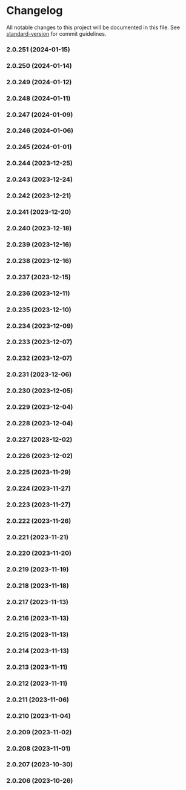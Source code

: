 # Changelog

All notable changes to this project will be documented in this file. See [standard-version](https://github.com/conventional-changelog/standard-version) for commit guidelines.

### 2.0.251 (2024-01-15)

### 2.0.250 (2024-01-14)

### 2.0.249 (2024-01-12)

### 2.0.248 (2024-01-11)

### 2.0.247 (2024-01-09)

### 2.0.246 (2024-01-06)

### 2.0.245 (2024-01-01)

### 2.0.244 (2023-12-25)

### 2.0.243 (2023-12-24)

### 2.0.242 (2023-12-21)

### 2.0.241 (2023-12-20)

### 2.0.240 (2023-12-18)

### 2.0.239 (2023-12-16)

### 2.0.238 (2023-12-16)

### 2.0.237 (2023-12-15)

### 2.0.236 (2023-12-11)

### 2.0.235 (2023-12-10)

### 2.0.234 (2023-12-09)

### 2.0.233 (2023-12-07)

### 2.0.232 (2023-12-07)

### 2.0.231 (2023-12-06)

### 2.0.230 (2023-12-05)

### 2.0.229 (2023-12-04)

### 2.0.228 (2023-12-04)

### 2.0.227 (2023-12-02)

### 2.0.226 (2023-12-02)

### 2.0.225 (2023-11-29)

### 2.0.224 (2023-11-27)

### 2.0.223 (2023-11-27)

### 2.0.222 (2023-11-26)

### 2.0.221 (2023-11-21)

### 2.0.220 (2023-11-20)

### 2.0.219 (2023-11-19)

### 2.0.218 (2023-11-18)

### 2.0.217 (2023-11-13)

### 2.0.216 (2023-11-13)

### 2.0.215 (2023-11-13)

### 2.0.214 (2023-11-13)

### 2.0.213 (2023-11-11)

### 2.0.212 (2023-11-11)

### 2.0.211 (2023-11-06)

### 2.0.210 (2023-11-04)

### 2.0.209 (2023-11-02)

### 2.0.208 (2023-11-01)

### 2.0.207 (2023-10-30)

### 2.0.206 (2023-10-26)
